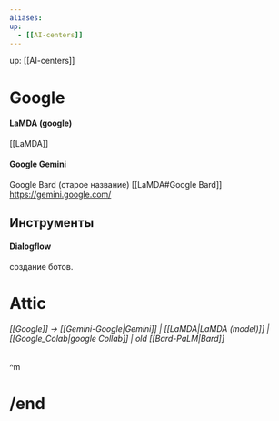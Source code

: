 ```yaml
---
aliases:
up:
  - [[AI-centers]]
---
```

up:  [[AI-centers]]
# Google

#### LaMDA (google)
[[LaMDA]]
#### Google Gemini
Google Bard (старое название)
[[LaMDA#Google Bard]]
https://gemini.google.com/


## Инструменты

#### Dialogflow
создание ботов.


# Attic
###### [[Google]] -> [[Gemini-Google|Gemini]] | [[LaMDA|LaMDA (model)]]  | [[Google_Colab|google Collab]]  | old [[Bard-PaLM|Bard]]
^m


# /end